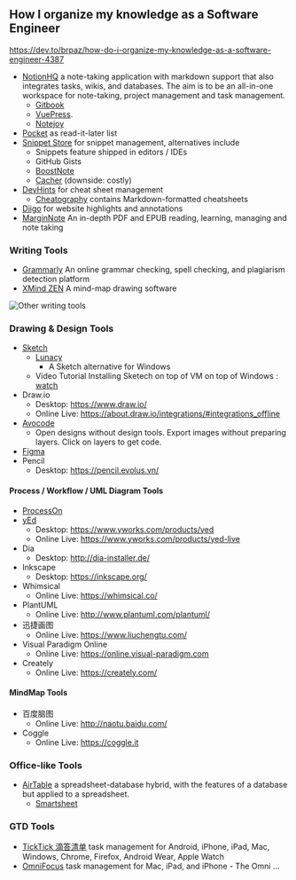 ## How I organize my knowledge as a Software Engineer
https://dev.to/brpaz/how-do-i-organize-my-knowledge-as-a-software-engineer-4387 
* [NotionHQ](https://www.notion.so/) a note-taking application with markdown support that also integrates tasks, wikis, and databases. The aim is to be an all-in-one workspace for note-taking, project management and task management. 
    * [Gitbook](https://www.gitbook.com/)
    * [VuePress](https://vuepress.vuejs.org/). 
    * [Notejoy](https://notejoy.com/)
* [Pocket](https://getpocket.com/) as read-it-later list
* [Snippet Store](https://github.com/ZeroX-DG/SnippetStore) for snippet management, alternatives include
    * Snippets feature shipped in editors / IDEs 
    * GitHub Gists
    * [BoostNote](https://boostnote.io/)
    * [Cacher](https://www.cacher.io/)    (downside: costly)
* [DevHints](https://devhints.io/) for cheat sheet management
    * [Cheatography](https://cheatography.com/) contains Markdown-formatted cheatsheets
* [Diigo](https://www.diigo.com/index) for website highlights and annotations
* [MarginNote](https://www.marginnote.com/) An in-depth PDF and EPUB reading, learning, managing and note taking

### Writing Tools ####
* [Grammarly](https://www.grammarly.com/) An online grammar checking, spell checking, and plagiarism detection platform
* [XMind ZEN](https://www.xmind.net/zen/) A mind-map drawing software

![Other writing tools](writing_tools.jpg)

### Drawing & Design Tools ####
* [Sketch](https://www.sketchapp.com/)
   * [Lunacy](https://icons8.com/lunacy) 
      - A Sketch alternative for Windows 
   - Video Tutorial Installing Sketech on top of VM on top of Windows : [watch](https://www.youtube.com/watch?v=YmqtE8jzDlQ)
* Draw.io
   * Desktop: https://www.draw.io/
   * Online Live: https://about.draw.io/integrations/#integrations_offline
* [Avocode](https://avocode.com/) 
    - Open designs without design tools. Export images without preparing layers. Click on layers to get code.
* [Figma](https://www.figma.com/)
* Pencil
   * Desktop: https://pencil.evolus.vn/   
   
#### Process / Workflow / UML Diagram Tools
* [ProcessOn](https://www.processon.com/)
* [yEd](https://www.yworks.com/products/yed)
   * Desktop: https://www.yworks.com/products/yed
   * Online Live: https://www.yworks.com/products/yed-live
* Dia
   * Desktop: http://dia-installer.de/ 
* Inkscape   
   * Desktop: https://inkscape.org/
* Whimsical
   * Online Live: https://whimsical.co/   
* PlantUML
   * Online Live: http://www.plantuml.com/plantuml/
* 迅捷画图
   * Online Live: https://www.liuchengtu.com/
* Visual Paradigm Online
   * Online Live: https://online.visual-paradigm.com   
* Creately
   * Online Live: https://creately.com/
   
#### MindMap Tools
* 百度脑图
   * Online Live: http://naotu.baidu.com/
* Coggle
   * Online Live: https://coggle.it
   
   
### Office-like Tools  ###  
* [AirTable](https://airtable.com/) a spreadsheet-database hybrid, with the features of a database but applied to a spreadsheet.
   * [Smartsheet](https://www.smartsheet.com/) 

### GTD Tools  ###  
* [TickTick 滴答清单](https://ticktick.com) task management for Android, iPhone, iPad,  Mac,  Windows,  Chrome, Firefox, Android Wear,  Apple Watch
* [OmniFocus](https://www.omnigroup.com/omnifocus/) task management for Mac, iPad, and iPhone - The Omni ...
